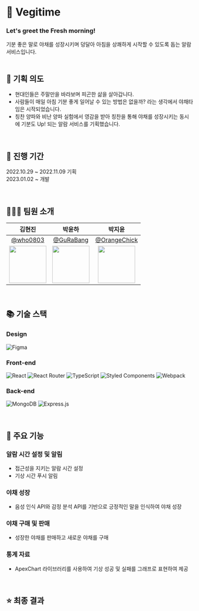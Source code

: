 # 🥗 Vegitime

### Let's greet the Fresh morning!
<div> 기분 좋은 말로 야채를 성장시키며 덩달아 아침을 상쾌하게 시작할 수 있도록 돕는 알람 서비스입니다.</div>
<br>

## 🤔 기획 의도
- 현대인들은 주말만을 바라보며 피곤한 삶을 살아갑니다. 
- 사람들이 매일 아침 기분 좋게 일어날 수 있는 방법은 없을까? 라는 생각에서 야채타임은 시작되었습니다.
- 칭찬 양파와 비난 양파 실험에서 영감을 받아 칭찬을 통해 야채를 성장시키는 동시에 기분도 Up! 되는 알람 서비스를 기획했습니다. 

<br>

## 📅 진행 기간

2022.10.29 ~ 2022.11.09 기획
<br>
2023.01.02 ~ 개발

<br>

## 👩‍👧‍👦 팀원 소개

|                                    김현진                                    |                                    박윤하                                    |                                    박지윤                                    |
| :--------------------------------------------------------------------------: | :--------------------------------------------------------------------------: | :--------------------------------------------------------------------------: |
|                [@who0803](https://github.com/who0803)                |                  [@GuRaBang](https://github.com/GuRaBang)                   |             [@OrangeChick](https://github.com/OrangeChick)              |
| <img src="https://avatars.githubusercontent.com/u/65334125?v=4" width="100"> | <img src="https://avatars.githubusercontent.com/u/87111950?v=4" width="100"> | <img src="https://avatars.githubusercontent.com/u/99635366?v=4" width="100"> |

<br>

## 📚 기술 스택
### Design
![Figma](https://img.shields.io/badge/figma-%23F24E1E.svg?style=for-the-badge&logo=figma&logoColor=white)

### Front-end
![React](https://img.shields.io/badge/react-%2320232a.svg?style=for-the-badge&logo=react&logoColor=%2361DAFB)
![React Router](https://img.shields.io/badge/React_Router-CA4245?style=for-the-badge&logo=react-router&logoColor=white)
![TypeScript](https://img.shields.io/badge/typescript-%23007ACC.svg?style=for-the-badge&logo=typescript&logoColor=white)
![Styled Components](https://img.shields.io/badge/styled--components-DB7093?style=for-the-badge&logo=styled-components&logoColor=white)
![Webpack](https://img.shields.io/badge/webpack-%238DD6F9.svg?style=for-the-badge&logo=webpack&logoColor=black)

### Back-end
![MongoDB](https://img.shields.io/badge/MongoDB-%234ea94b.svg?style=for-the-badge&logo=mongodb&logoColor=white)
![Express.js](https://img.shields.io/badge/express.js-%23404d59.svg?style=for-the-badge&logo=express&logoColor=%2361DAFB)

<br>

## 📌 주요 기능
### 알람 시간 설정 및 알림 
  - 접근성을 지키는 알람 시간 설정
  - 기상 시간 푸시 알림

### 야채 성장
  - 음성 인식 API와 감정 분석 API를 기반으로 긍정적인 말을 인식하여 야채 성장 

### 야채 구매 및 판매
  - 성장한 야채를 판매하고 새로운 야채를 구매

### 통계 자료 
  - ApexChart 라이브러리를 사용하여 기상 성공 및 실패를 그래프로 표현하여 제공

<br>

## ⭐ 최종 결과



